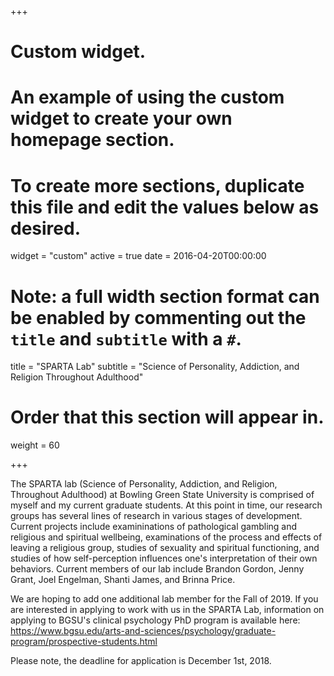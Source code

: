 +++
# Custom widget.
# An example of using the custom widget to create your own homepage section.
# To create more sections, duplicate this file and edit the values below as desired.
widget = "custom"
active = true
date = 2016-04-20T00:00:00

# Note: a full width section format can be enabled by commenting out the `title` and `subtitle` with a `#`.
title = "SPARTA Lab"
subtitle = "Science of Personality, Addiction, and Religion Throughout Adulthood"

# Order that this section will appear in.
weight = 60

+++

The SPARTA lab (Science of Personality, Addiction, and Religion, Throughout Adulthood) at Bowling Green State University is comprised of myself and my current graduate students. At this point in time, our research groups has several lines of research in various stages of development. Current projects include examininations of pathological gambling and religious and spiritual wellbeing, examinations of the process and effects of leaving a religious group, studies of sexuality and spiritual functioning, and studies of how self-perception influences one's interpretation of their own behaviors.  Current members of our lab include Brandon Gordon, Jenny Grant, Joel Engelman, Shanti James, and Brinna Price.

We are hoping to add one additional lab member for the Fall of 2019. If you are interested in applying to work with us in the SPARTA Lab, information on applying to BGSU's clinical psychology PhD program is available here: https://www.bgsu.edu/arts-and-sciences/psychology/graduate-program/prospective-students.html

Please note, the deadline for application is December 1st, 2018.
